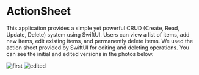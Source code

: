 # ActionSheet

This application provides a simple yet powerful CRUD (Create, Read, Update, Delete) system using SwiftUI. Users can view a list of items, add new items, edit existing items, and permanently delete items. We used the action sheet provided by SwiftUI for editing and deleting operations. You can see the initial and edited versions in the photos below.

![first](https://github.com/user-attachments/assets/08cd7a52-224b-4ae7-ab42-875fd27a2768)
![edited](https://github.com/user-attachments/assets/2544a944-760d-467e-ab90-572c0074d418)
